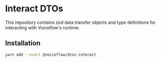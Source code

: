 # Interact DTOs

This repository contains zod data transfer objects and type definitions for interacting with Voiceflow's runtime.

## Installation

```sh
yarn add --exact @voiceflow/dtos-interact
```
